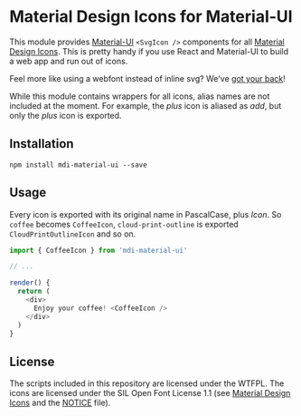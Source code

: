# Material Design Icons for Material-UI

This module provides [Material-UI][material-ui] `<SvgIcon />` components for all
[Material Design Icons][md-icons]. This is pretty handy if you use React and Material-UI
to build a web app and run out of icons.

Feel more like using a webfont instead of inline svg? We've [got your back][materialdesign-webfont-material-ui]!

While this module contains wrappers for all icons, alias names are not included
at the moment. For example, the _plus_ icon is aliased as _add_, but only the _plus_ icon
is exported.

[materialdesign-webfont-material-ui]: https://github.com/TeamWertarbyte/materialdesign-webfont-material-ui
[material-ui]: http://www.material-ui.com/
[md-icons]: https://materialdesignicons.com/

## Installation
```shell
npm install mdi-material-ui --save
```

## Usage

Every icon is exported with its original name in PascalCase, plus _Icon_. So `coffee` becomes `CoffeeIcon`,
`cloud-print-outline` is exported `CloudPrintOutlineIcon` and so on.

```js
import { CoffeeIcon } from 'mdi-material-ui'

// ...

render() {
  return (
    <div>
      Enjoy your coffee! <CoffeeIcon />
    </div>
  )
}
```

## License

The scripts included in this repository are licensed under the WTFPL.
The icons are licensed under the SIL Open Font License 1.1 (see [Material Design Icons][md-icons] and the [NOTICE][] file).

[NOTICE]: https://github.com/TeamWertarbyte/mdi-material-ui/blob/master/NOTICE